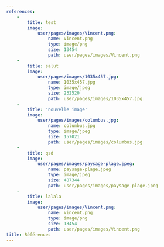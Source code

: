 ```yaml
---
references:
    -
        title: test
        image:
            user/pages/images/Vincent.png:
                name: Vincent.png
                type: image/png
                size: 13454
                path: user/pages/images/Vincent.png
    -
        title: salut
        image:
            user/pages/images/1035x457.jpg:
                name: 1035x457.jpg
                type: image/jpeg
                size: 232520
                path: user/pages/images/1035x457.jpg
    -
        title: 'nouvelle image'
        image:
            user/pages/images/columbus.jpg:
                name: columbus.jpg
                type: image/jpeg
                size: 157021
                path: user/pages/images/columbus.jpg
    -
        title: qsd
        image:
            user/pages/images/paysage-plage.jpeg:
                name: paysage-plage.jpeg
                type: image/jpeg
                size: 487344
                path: user/pages/images/paysage-plage.jpeg
    -
        title: lalala
        image:
            user/pages/images/Vincent.png:
                name: Vincent.png
                type: image/png
                size: 13454
                path: user/pages/images/Vincent.png
title: Références
---
```


